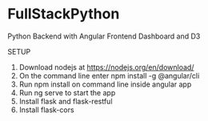 # FullStackPython
Python Backend with Angular Frontend Dashboard and D3

SETUP
1. Download nodejs at https://nodejs.org/en/download/
2. On the command line enter npm install -g @angular/cli
3. Run npm install on command line inside angular app
4. Run ng serve to start the app
5. Install flask and flask-restful
6. Install flask-cors